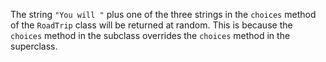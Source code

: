 The string `"You will "` plus one of the three strings in the `choices` method of the `RoadTrip` class will be returned at random. This is because the `choices` method in the subclass overrides the `choices` method in the superclass.
